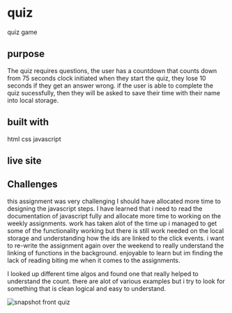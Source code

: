 # quiz
quiz game 

## purpose

The quiz requires  questions, the user has a countdown that counts down from 75 seconds clock initiated when they start the quiz,
they lose 10 seconds if they get an answer wrong. 
if the user is able to complete the quiz sucessfully,
then they will be asked to save their time with their name into local storage.

## built with 
html
css
javascript

## live site

## Challenges

this assignment was very challenging I should have allocated more time to designing the javascript steps. I have learned that i need to read the documentation of javascript fully and allocate more time to working on the weekly assignments. work has taken alot of the time up i managed to get some of the functionality working but there is still work needed on the local storage and understanding how the ids are linked to the click events. i want to re-write the assignment again over the weekend to really understand the linking of functions in the background. enjoyable to learn but im finding the lack of reading biting me when it comes to the assignments. 

I looked up different time algos and found one that really helped to understand the count. there are alot of various examples but i try to look for something that is clean logical and easy to understand. 

![snapshot front quiz](https://user-images.githubusercontent.com/110278837/189470681-ea95a9c5-970e-488e-be65-2f3174302476.png)


